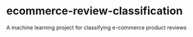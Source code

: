 # ecommerce-review-classification
A machine learning project for classifying e-commerce product reviews
